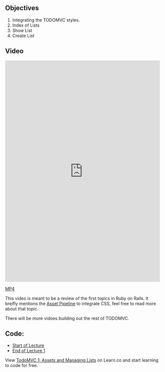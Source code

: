 ## Objectives

1. Integrating the TODOMVC styles.
2. Index of Lists
3. Show List
4. Create List

## Video

<iframe width="100%" height="720" src="https://www.youtube.com/embed/Bltz_Dz8bSw?rel=0&amp;showinfo=0" frameborder="0" allowfullscreen></iframe>

[MP4](http://learn-co-videos.s3.amazonaws.com/rails/TodoMVC-1.mp4)

This video is meant to be a review of the first topics in Ruby on Rails. It breifly mentions the [Asset Pipeline](http://guides.rubyonrails.org/asset_pipeline.html) to integrate CSS, feel free to read more about that topic.

There will be more vidoes building out the rest of TODOMVC.

## Code:

- [Start of Lecture](https://github.com/aviflombaum/todo-mvc-lv/tree/lecture-0)
- [End of Lecture 1](https://github.com/aviflombaum/todo-mvc-lv/tree/lecture-1)
<p data-visibility='hidden'>View <a href='https://learn.co/lessons/todomvc-1-assets-and-managing-lists'>TodoMVC 1: Assets and Managing Lists</a> on Learn.co and start learning to code for free.</p>
